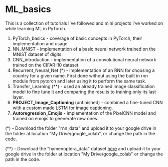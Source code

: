 # ML_basics
This is a collection of tutorials I've followed and mini projects I've worked on while learning ML in PyTorch.

1. PyTorch_basics - coverage of basic concepts in PyTorch, their implementation and usage.
2. NN_MNIST - implementation of a basic neural network trained on the MNIST dataset of digits.
3. CNN_introduction - implementation of a convolutional neural network trained on the CIFAR-10 dataset.
4. Recurrent_Neural_Net (*) - implementation of an RNN for choosing a country for a given name. First done without using the built in rnn module from pytorch and later using it to perform the same task.
5. Transfer_Learning (**) - used an already trained image classification model to fine tune it and comparing the results to training only its last layer.
6. **PROJECT_Image_Captioning** (unfinished) - combined a fine-tuned CNN with a custom made LSTM for image captioning.
7. **Autoregression_Emojis** - implementation of the PixelCNN model and trained on emojis to geenerate new ones.

(*) - Download the folder "rnn_data" and upload it to your google drive in the folder at location "My Drive/google_colab", or change the path in the code.

(**) - Download the "hymenoptera_data" dataset [here](https://download.pytorch.org/tutorial/hymenoptera_data.zip) and upload it to your google drive in the folder at location "My Drive/google_colab" or change the path in the code.
